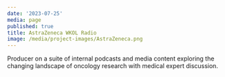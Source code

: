 ```yaml
---
date: '2023-07-25'
media: page
published: true
title: AstraZeneca WKOL Radio
image: /media/project-images/AstraZeneca.png
---
```

Producer on a suite of internal podcasts and media content exploring the changing landscape of oncology research with medical expert discussion.
